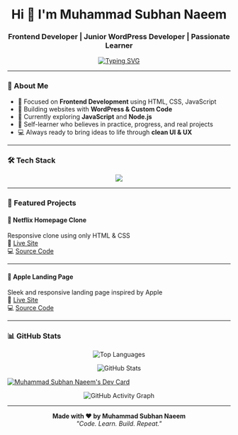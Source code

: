 <h1 align="center">Hi 👋 I'm Muhammad Subhan Naeem</h1>
<h3 align="center">Frontend Developer | Junior WordPress Developer | Passionate Learner</h3>

<p align="center">
  <a href="https://git.io/typing-svg">
    <img src="https://readme-typing-svg.demolab.com/?font=Fira+Code&size=20&duration=3000&pause=1000&color=36BCF7&center=true&vCenter=true&width=600&height=45&lines=Clean+Code+%7C+Responsive+Designs+%7C+Real+Projects;Learning+JavaScript+and+Node.js+Now..." alt="Typing SVG" />
  </a>
</p>

---

### 🚀 About Me

- 🎯 Focused on **Frontend Development** using HTML, CSS, JavaScript
- 🔧 Building websites with **WordPress & Custom Code**
- 🌱 Currently exploring **JavaScript** and **Node.js**
- 🧠 Self-learner who believes in practice, progress, and real projects
- 💻 Always ready to bring ideas to life through **clean UI & UX**

---

### 🛠️ Tech Stack

<p align="center">
  <img src="https://skillicons.dev/icons?i=html,css,js,nodejs,wordpress,git,github" />
</p>

---

### 📌 Featured Projects

#### 🍿 Netflix Homepage Clone  
Responsive clone using only HTML & CSS  
🔗  [Live Site](https://clone-by-subhan.vercel.app/)  
💻  [Source Code](https://github.com/codebyheera/Netflix-Clone.git)

---

#### 📱 Apple Landing Page  
Sleek and responsive landing page inspired by Apple  
🔗 [Live Site](https://apple-clone-by-subhan.vercel.app/)  
💻 [Source Code](https://github.com/codebyheera/Apple-Clone.git)

---

### 📊 GitHub Stats

<!-- Most Used Languages -->
<p align="center">
  <img src="https://github-readme-stats.vercel.app/api/top-langs/?username=codebyheera&layout=compact&langs_count=6&cache_seconds=86400" alt="Top Languages" />
</p>

<!-- GitHub Stats Card -->
<p align="center">
  <img src="https://github-readme-stats.vercel.app/api?username=codebyheera&show_icons=true&theme=default&hide_title=false&cache_seconds=86400" alt="GitHub Stats" />
</p>

<a href="https://app.daily.dev/muhammadsubhannaeem"><img src="https://api.daily.dev/devcards/v2/XMkMtwKJqMCQD2gEpkRq6.png?r=2vh&type=wide" alt="Muhammad Subhan Naeem's Dev Card"/></a>

<!-- GitHub Activity Graph (separate domain) -->
<p align="center">
  <img src="https://github-readme-activity-graph.vercel.app/graph?username=codebyheera&theme=light&area=true&hide_border=true&cache_seconds=86400" alt="GitHub Activity Graph"  />
</p>

---

<p align="center">
  <strong>Made with ❤️ by Muhammad Subhan Naeem</strong><br>
  <em>"Code. Learn. Build. Repeat."</em>
</p>


